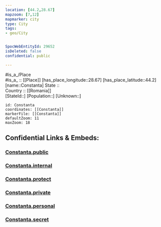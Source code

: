```yaml
---
location: [44.2,28.67] 
mapzoom: [7,12] 
mapmarker: city 
type: City
tags:
- geo/City


SpocWebEntityId: 29652
isDeleted: false
confidential: public

---
```

#is_a_/Place  
#is_a_ :: [[Place]] 
[has_place_longitude::28.67] 
[has_place_latitude::44.2] 
[name::Constanta] 
State ::  
Country :: [[Romania]]  
[StateId::] 
[Population::] 
[Unknown::] 


```leaflet
id: Constanta
coordinates: [[Constanta]] 
markerFile: [[Constanta]] 
defaultZoom: 11 
maxZoom: 18
```


## Confidential Links & Embeds: 

### [Constanta.public](/_public/\Earth\Continent\Europe\Europe~East\Romania\CityConstanta.public.md) 

### [Constanta.internal](/_internal/\Earth\Continent\Europe\Europe~East\Romania\CityConstanta.internal.md) 

### [Constanta.protect](/_protect/\Earth\Continent\Europe\Europe~East\Romania\CityConstanta.protect.md) 

### [Constanta.private](/_private/\Earth\Continent\Europe\Europe~East\Romania\CityConstanta.private.md) 

### [Constanta.personal](/_personal/\Earth\Continent\Europe\Europe~East\Romania\CityConstanta.personal.md) 

### [Constanta.secret](/_secret/\Earth\Continent\Europe\Europe~East\Romania\CityConstanta.secret.md)

